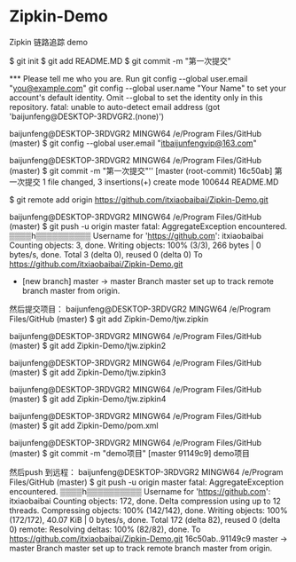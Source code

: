 # Zipkin-Demo

Zipkin 链路追踪 demo

$ git init
$ git add README.MD
$ git commit -m "第一次提交"

*** Please tell me who you are.
Run
  git config --global user.email "you@example.com"
  git config --global user.name "Your Name"
to set your account's default identity.
Omit --global to set the identity only in this repository.
fatal: unable to auto-detect email address (got 'baijunfeng@DESKTOP-3RDVGR2.(none)')

baijunfeng@DESKTOP-3RDVGR2 MINGW64 /e/Program Files/GitHub (master)
$ git config --global user.email "itbaijunfengvip@163.com"

baijunfeng@DESKTOP-3RDVGR2 MINGW64 /e/Program Files/GitHub (master)
$ git commit -m "第一次提交"''
[master (root-commit) 16c50ab] 第一次提交
 1 file changed, 3 insertions(+)
 create mode 100644 README.MD

$ git remote add origin https://github.com/itxiaobaibai/Zipkin-Demo.git

baijunfeng@DESKTOP-3RDVGR2 MINGW64 /e/Program Files/GitHub (master)
$ git push -u origin master
fatal: AggregateException encountered.
   ▒▒▒▒һ▒▒▒▒▒▒▒▒▒▒
Username for 'https://github.com': itxiaobaibai
Counting objects: 3, done.
Writing objects: 100% (3/3), 266 bytes | 0 bytes/s, done.
Total 3 (delta 0), reused 0 (delta 0)
To https://github.com/itxiaobaibai/Zipkin-Demo.git
 * [new branch]      master -> master
Branch master set up to track remote branch master from origin.

然后提交项目：
baijunfeng@DESKTOP-3RDVGR2 MINGW64 /e/Program Files/GitHub (master)
$ git add Zipkin-Demo/tjw.zipkin

baijunfeng@DESKTOP-3RDVGR2 MINGW64 /e/Program Files/GitHub (master)
$ git add Zipkin-Demo/tjw.zipkin2

baijunfeng@DESKTOP-3RDVGR2 MINGW64 /e/Program Files/GitHub (master)
$ git add Zipkin-Demo/tjw.zipkin3

baijunfeng@DESKTOP-3RDVGR2 MINGW64 /e/Program Files/GitHub (master)
$ git add Zipkin-Demo/tjw.zipkin4

baijunfeng@DESKTOP-3RDVGR2 MINGW64 /e/Program Files/GitHub (master)
$ git add Zipkin-Demo/pom.xml

baijunfeng@DESKTOP-3RDVGR2 MINGW64 /e/Program Files/GitHub (master)
$ git commit -m "demo项目"
[master 91149c9] demo项目

然后push 到远程：
baijunfeng@DESKTOP-3RDVGR2 MINGW64 /e/Program Files/GitHub (master)
$ git push -u origin master
fatal: AggregateException encountered.
   ▒▒▒▒һ▒▒▒▒▒▒▒▒▒▒
Username for 'https://github.com': itxiaobaibai
Counting objects: 172, done.
Delta compression using up to 12 threads.
Compressing objects: 100% (142/142), done.
Writing objects: 100% (172/172), 40.07 KiB | 0 bytes/s, done.
Total 172 (delta 82), reused 0 (delta 0)
remote: Resolving deltas: 100% (82/82), done.
To https://github.com/itxiaobaibai/Zipkin-Demo.git
   16c50ab..91149c9  master -> master
Branch master set up to track remote branch master from origin.

